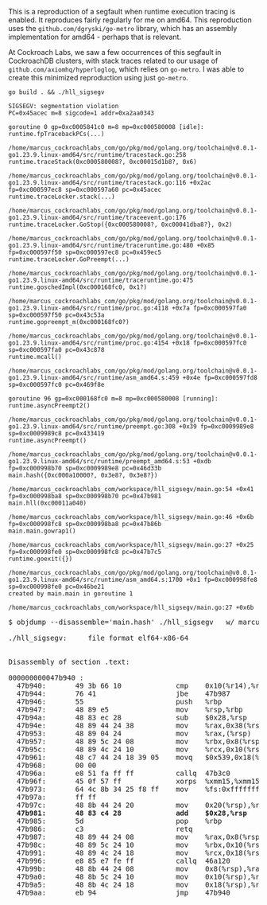 This is a reproduction of a segfault when runtime execution tracing is enabled.
It reproduces fairly regularly for me on amd64. This reproduction uses the
`github.com/dgryski/go-metro` library, which has an assembly implementation for
amd64 - perhaps that is relevant.

At Cockroach Labs, we saw a few occurrences of this segfault in CockroachDB
clusters, with stack traces related to our usage of
`github.com/axiomhq/hyperloglog`, which relies on `go-metro`. I was able to
create this minimized reproduction using just `go-metro`.

```
go build . && ./hll_sigsegv
```

```
SIGSEGV: segmentation violation
PC=0x45acec m=8 sigcode=1 addr=0xa2aa0343

goroutine 0 gp=0xc0005841c0 m=8 mp=0xc000580008 [idle]:
runtime.fpTracebackPCs(...)
        /home/marcus_cockroachlabs_com/go/pkg/mod/golang.org/toolchain@v0.0.1-go1.23.9.linux-amd64/src/runtime/tracestack.go:258
runtime.traceStack(0xc000580008?, 0xc00015d1b8?, 0x6)
        /home/marcus_cockroachlabs_com/go/pkg/mod/golang.org/toolchain@v0.0.1-go1.23.9.linux-amd64/src/runtime/tracestack.go:116 +0x2ac fp=0xc000597ec8 sp=0xc000597a60 pc=0x45acec
runtime.traceLocker.stack(...)
        /home/marcus_cockroachlabs_com/go/pkg/mod/golang.org/toolchain@v0.0.1-go1.23.9.linux-amd64/src/runtime/traceevent.go:176
runtime.traceLocker.GoStop({0xc000580008?, 0xc00041dba8?}, 0x2)
        /home/marcus_cockroachlabs_com/go/pkg/mod/golang.org/toolchain@v0.0.1-go1.23.9.linux-amd64/src/runtime/traceruntime.go:480 +0x85 fp=0xc000597f50 sp=0xc000597ec8 pc=0x459ec5
runtime.traceLocker.GoPreempt(...)
        /home/marcus_cockroachlabs_com/go/pkg/mod/golang.org/toolchain@v0.0.1-go1.23.9.linux-amd64/src/runtime/traceruntime.go:475
runtime.goschedImpl(0xc000168fc0, 0x1?)
        /home/marcus_cockroachlabs_com/go/pkg/mod/golang.org/toolchain@v0.0.1-go1.23.9.linux-amd64/src/runtime/proc.go:4118 +0x7a fp=0xc000597fa0 sp=0xc000597f50 pc=0x43c53a
runtime.gopreempt_m(0xc000168fc0?)
        /home/marcus_cockroachlabs_com/go/pkg/mod/golang.org/toolchain@v0.0.1-go1.23.9.linux-amd64/src/runtime/proc.go:4154 +0x18 fp=0xc000597fc0 sp=0xc000597fa0 pc=0x43c878
runtime.mcall()
        /home/marcus_cockroachlabs_com/go/pkg/mod/golang.org/toolchain@v0.0.1-go1.23.9.linux-amd64/src/runtime/asm_amd64.s:459 +0x4e fp=0xc000597fd8 sp=0xc000597fc0 pc=0x469f8e

goroutine 96 gp=0xc000168fc0 m=8 mp=0xc000580008 [running]:
runtime.asyncPreempt2()
        /home/marcus_cockroachlabs_com/go/pkg/mod/golang.org/toolchain@v0.0.1-go1.23.9.linux-amd64/src/runtime/preempt.go:308 +0x39 fp=0xc0009989e8 sp=0xc0009989c8 pc=0x433419
runtime.asyncPreempt()
        /home/marcus_cockroachlabs_com/go/pkg/mod/golang.org/toolchain@v0.0.1-go1.23.9.linux-amd64/src/runtime/preempt_amd64.s:53 +0xdb fp=0xc000998b70 sp=0xc0009989e8 pc=0x46d33b
main.hash({0xc000a10000?, 0x3e8?, 0x3e8?})
        /home/marcus_cockroachlabs_com/workspace/hll_sigsegv/main.go:54 +0x41 fp=0xc000998ba8 sp=0xc000998b70 pc=0x47b981
main.hll(0xc00011a040)
        /home/marcus_cockroachlabs_com/workspace/hll_sigsegv/main.go:46 +0x6b fp=0xc000998fc8 sp=0xc000998ba8 pc=0x47b86b
main.main.gowrap1()
        /home/marcus_cockroachlabs_com/workspace/hll_sigsegv/main.go:27 +0x25 fp=0xc000998fe0 sp=0xc000998fc8 pc=0x47b7c5
runtime.goexit({})
        /home/marcus_cockroachlabs_com/go/pkg/mod/golang.org/toolchain@v0.0.1-go1.23.9.linux-amd64/src/runtime/asm_amd64.s:1700 +0x1 fp=0xc000998fe8 sp=0xc000998fe0 pc=0x46be21
created by main.main in goroutine 1
        /home/marcus_cockroachlabs_com/workspace/hll_sigsegv/main.go:27 +0x6b
```

<pre>
$ objdump --disassemble='main.hash' ./hll_sigsegv   w/ marcus_cockroachlabs_com@gceworker-marcus

./hll_sigsegv:     file format elf64-x86-64


Disassembly of section .text:

000000000047b940 <main.hash>:
  47b940:       49 3b 66 10             cmp    0x10(%r14),%rsp
  47b944:       76 41                   jbe    47b987 <main.hash+0x47>
  47b946:       55                      push   %rbp
  47b947:       48 89 e5                mov    %rsp,%rbp
  47b94a:       48 83 ec 28             sub    $0x28,%rsp
  47b94e:       48 89 44 24 38          mov    %rax,0x38(%rsp)
  47b953:       48 89 04 24             mov    %rax,(%rsp)
  47b957:       48 89 5c 24 08          mov    %rbx,0x8(%rsp)
  47b95c:       48 89 4c 24 10          mov    %rcx,0x10(%rsp)
  47b961:       48 c7 44 24 18 39 05    movq   $0x539,0x18(%rsp)
  47b968:       00 00
  47b96a:       e8 51 fa ff ff          callq  47b3c0 <github.com/dgryski/go-metro.Hash64.abi0>
  47b96f:       45 0f 57 ff             xorps  %xmm15,%xmm15
  47b973:       64 4c 8b 34 25 f8 ff    mov    %fs:0xfffffffffffffff8,%r14
  47b97a:       ff ff
  47b97c:       48 8b 44 24 20          mov    0x20(%rsp),%rax
  <b>47b981:       48 83 c4 28             add    $0x28,%rsp</b>
  47b985:       5d                      pop    %rbp
  47b986:       c3                      retq
  47b987:       48 89 44 24 08          mov    %rax,0x8(%rsp)
  47b98c:       48 89 5c 24 10          mov    %rbx,0x10(%rsp)
  47b991:       48 89 4c 24 18          mov    %rcx,0x18(%rsp)
  47b996:       e8 85 e7 fe ff          callq  46a120 <runtime.morestack_noctxt.abi0>
  47b99b:       48 8b 44 24 08          mov    0x8(%rsp),%rax
  47b9a0:       48 8b 5c 24 10          mov    0x10(%rsp),%rbx
  47b9a5:       48 8b 4c 24 18          mov    0x18(%rsp),%rcx
  47b9aa:       eb 94                   jmp    47b940 <main.hash>
</pre>
